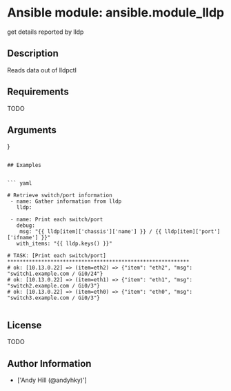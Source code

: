 # Ansible module: ansible.module_lldp


get details reported by lldp

## Description

Reads data out of lldpctl

## Requirements

TODO

## Arguments

}
```

## Examples


``` yaml

# Retrieve switch/port information
 - name: Gather information from lldp
   lldp:

 - name: Print each switch/port
   debug:
    msg: "{{ lldp[item]['chassis']['name'] }} / {{ lldp[item]['port']['ifname'] }}"
   with_items: "{{ lldp.keys() }}"

# TASK: [Print each switch/port] ***********************************************************
# ok: [10.13.0.22] => (item=eth2) => {"item": "eth2", "msg": "switch1.example.com / Gi0/24"}
# ok: [10.13.0.22] => (item=eth1) => {"item": "eth1", "msg": "switch2.example.com / Gi0/3"}
# ok: [10.13.0.22] => (item=eth0) => {"item": "eth0", "msg": "switch3.example.com / Gi0/3"}


```

## License

TODO

## Author Information
  - ['Andy Hill (@andyhky)']
